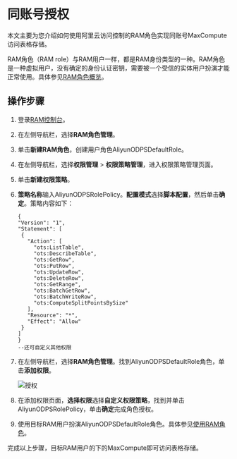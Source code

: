 # 同账号授权

本文主要为您介绍如何使用阿里云访问控制的RAM角色实现同账号MaxCompute访问表格存储。

RAM角色（RAM role）与RAM用户一样，都是RAM身份类型的一种。RAM角色是一种虚拟用户，没有确定的身份认证密钥，需要被一个受信的实体用户扮演才能正常使用。具体参见[RAM角色概览](/intl.zh-CN/角色管理/RAM角色概览.md)。

## 操作步骤

1.  登录[RAM控制台](https://ram.console.aliyun.com/?spm=a2c4g.11186623.2.20.447730b3NxdBQA)。

2.  在左侧导航栏，选择**RAM角色管理**。

3.  单击**新建RAM角色**，创建用户角色AliyunODPSDefaultRole。

4.  在左侧导航栏，选择**权限管理** \> **权限策略管理**，进入权限策略管理页面。

5.  单击**新建权限策略**。

6.  **策略名称**输入AliyunODPSRolePolicy。**配置模式**选择**脚本配置**，然后单击**确定**。策略内容如下：

    ```
    {
    "Version": "1",
    "Statement": [
     {
       "Action": [
         "ots:ListTable",
         "ots:DescribeTable",
         "ots:GetRow",
         "ots:PutRow",
         "ots:UpdateRow",
         "ots:DeleteRow",
         "ots:GetRange",
         "ots:BatchGetRow",
         "ots:BatchWriteRow",
         "ots:ComputeSplitPointsBySize"
       ],
       "Resource": "*",
       "Effect": "Allow"
     }
    ]
    }
    --还可自定义其他权限
    ```

7.  在左侧导航栏，选择**RAM角色管理**。找到AliyunODPSDefaultRole角色，单击**添加权限**。

    ![授权](https://static-aliyun-doc.oss-cn-hangzhou.aliyuncs.com/assets/img/1680666/156817207459669_zh-CN.png)

8.  在添加权限页面，**选择权限**选择**自定义权限策略**，找到并单击AliyunODPSRolePolicy，单击**确定**完成角色授权。

9.  使用目标RAM用户扮演AliyunODPSDefaultRole角色。具体参见[使用RAM角色](/intl.zh-CN/角色管理/使用RAM角色.md)。


完成以上步骤，目标RAM用户的下的MaxCompute即可访问表格存储。

